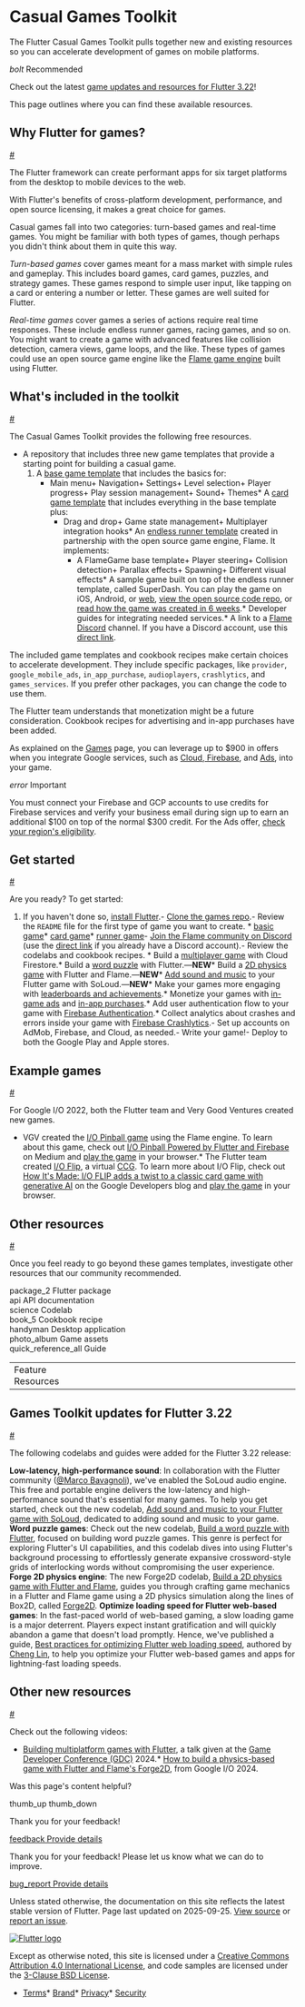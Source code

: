 Casual Games Toolkit
====================

The Flutter Casual Games Toolkit pulls together new and existing resources so you can accelerate development of games on mobile platforms.

*bolt* Recommended

Check out the latest [game updates and resources for Flutter 3.22](#updates)!

This page outlines where you can find these available resources.

Why Flutter for games?
----------------------

[#](#why-flutter-for-games)

The Flutter framework can create performant apps for six target platforms from the desktop to mobile devices to the web.

With Flutter's benefits of cross-platform development, performance, and open source licensing, it makes a great choice for games.

Casual games fall into two categories: turn-based games and real-time games. You might be familiar with both types of games, though perhaps you didn't think about them in quite this way.

*Turn-based games* cover games meant for a mass market with simple rules and gameplay. This includes board games, card games, puzzles, and strategy games. These games respond to simple user input, like tapping on a card or entering a number or letter. These games are well suited for Flutter.

*Real-time games* cover games a series of actions require real time responses. These include endless runner games, racing games, and so on. You might want to create a game with advanced features like collision detection, camera views, game loops, and the like. These types of games could use an open source game engine like the [Flame game engine](https://flame-engine.org/) built using Flutter.

What's included in the toolkit
------------------------------

[#](#whats-included-in-the-toolkit)

The Casual Games Toolkit provides the following free resources.

* A repository that includes three new game templates that provide a starting point for building a casual game.
  1. A [base game template](https://github.com/flutter/games/tree/main/templates/basic) that includes the basics for:
     + Main menu+ Navigation+ Settings+ Level selection+ Player progress+ Play session management+ Sound+ Themes* A [card game template](https://github.com/flutter/games/tree/main/templates/card) that includes everything in the base template plus:
       + Drag and drop+ Game state management+ Multiplayer integration hooks* An [endless runner template](https://github.com/flutter/games/tree/main/templates/endless_runner) created in partnership with the open source game engine, Flame. It implements:
         + A FlameGame base template+ Player steering+ Collision detection+ Parallax effects+ Spawning+ Different visual effects* A sample game built on top of the endless runner template, called SuperDash. You can play the game on iOS, Android, or [web](https://superdash.flutter.dev/), [view the open source code repo](https://github.com/flutter/super_dash), or [read how the game was created in 6 weeks](https://blog.flutter.dev/how-we-built-the-new-super-dash-demo-in-flutter-and-flame-in-just-six-weeks-9c7aa2a5ad31).* Developer guides for integrating needed services.* A link to a [Flame Discord](https://discord.gg/qUyQFVbV45) channel. If you have a Discord account, use this [direct link](https://discord.com/login?redirect_to=%2Fchannels%2F509714518008528896%2F788415774938103829).

The included game templates and cookbook recipes make certain choices to accelerate development. They include specific packages, like `provider`, `google_mobile_ads`, `in_app_purchase`, `audioplayers`, `crashlytics`, and `games_services`. If you prefer other packages, you can change the code to use them.

The Flutter team understands that monetization might be a future consideration. Cookbook recipes for advertising and in-app purchases have been added.

As explained on the [Games](https://flutter.dev/games) page, you can leverage up to $900 in offers when you integrate Google services, such as [Cloud, Firebase](https://cloud.google.com/free), and [Ads](https://ads.google.com/intl/en_us/home/flutter/#!/), into your game.

*error* Important

You must connect your Firebase and GCP accounts to use credits for Firebase services and verify your business email during sign up to earn an additional $100 on top of the normal $300 credit. For the Ads offer, [check your region's eligibility](https://www.google.com/intl/en/ads/coupons/terms/flutter/).

Get started
-----------

[#](#get-started)

Are you ready? To get started:

1. If you haven't done so, [install Flutter](/get-started).- [Clone the games repo](https://github.com/flutter/games).- Review the `README` file for the first type of game you want to create.
       * [basic game](https://github.com/flutter/games/blob/main/templates/basic/README.md)* [card game](https://github.com/flutter/games/blob/main/templates/card/README.md)* [runner game](https://github.com/flutter/games/blob/main/templates/endless_runner/README.md)- [Join the Flame community on Discord](https://discord.gg/qUyQFVbV45) (use the [direct link](https://discord.com/login?redirect_to=%2Fchannels%2F509714518008528896%2F788415774938103829) if you already have a Discord account).- Review the codelabs and cookbook recipes.
           * Build a [multiplayer game](/cookbook/games/firestore-multiplayer) with Cloud Firestore.* Build a [word puzzle](https://codelabs.developers.google.com/codelabs/flutter-word-puzzle) with Flutter.—**NEW*** Build a [2D physics game](https://codelabs.developers.google.com/codelabs/flutter-flame-forge2d) with Flutter and Flame.—**NEW*** [Add sound and music](https://codelabs.developers.google.com/codelabs/flutter-codelab-soloud) to your Flutter game with SoLoud.—**NEW*** Make your games more engaging with [leaderboards and achievements](/cookbook/games/achievements-leaderboard).* Monetize your games with [in-game ads](/cookbook/plugins/google-mobile-ads) and [in-app purchases](https://codelabs.developers.google.com/codelabs/flutter-in-app-purchases#0).* Add user authentication flow to your game with [Firebase Authentication](https://firebase.google.com/codelabs/firebase-auth-in-flutter-apps#0).* Collect analytics about crashes and errors inside your game with [Firebase Crashlytics](https://firebase.google.com/docs/crashlytics/get-started?platform=flutter).- Set up accounts on AdMob, Firebase, and Cloud, as needed.- Write your game!- Deploy to both the Google Play and Apple stores.

Example games
-------------

[#](#example-games)

For Google I/O 2022, both the Flutter team and Very Good Ventures created new games.

* VGV created the [I/O Pinball game](https://pinball.flutter.dev/#/) using the Flame engine. To learn about this game, check out [I/O Pinball Powered by Flutter and Firebase](https://medium.com/flutter/di-o-pinball-powered-by-flutter-and-firebase-d22423f3f5d) on Medium and [play the game](https://pinball.flutter.dev/#/) in your browser.* The Flutter team created [I/O Flip](https://flip.withgoogle.com/#/), a virtual [CCG](https://en.wikipedia.org/wiki/Collectible_card_game). To learn more about I/O Flip, check out [How It's Made: I/O FLIP adds a twist to a classic card game with generative AI](https://developers.googleblog.com/2023/05/how-its-made-io-flip-adds-twist-to.html) on the Google Developers blog and [play the game](https://flip.withgoogle.com/#/) in your browser.

Other resources
---------------

[#](#other-resources)

Once you feel ready to go beyond these games templates, investigate other resources that our community recommended.

package\_2 Flutter package  
 api API documentation  
 science Codelab  
 book\_5 Cookbook recipe  
 handyman Desktop application  
 photo\_album Game assets  
 quick\_reference\_all Guide

|  |  |  |  |  |  |  |  |  |  |  |  |  |  |  |  |  |  |  |  |  |  |  |  |  |  |  |  |  |  |  |  |  |  |  |  |
| --- | --- | --- | --- | --- | --- | --- | --- | --- | --- | --- | --- | --- | --- | --- | --- | --- | --- | --- | --- | --- | --- | --- | --- | --- | --- | --- | --- | --- | --- | --- | --- | --- | --- | --- | --- |
| Feature Resources|  |  |  |  |  |  |  |  |  |  |  |  |  |  |  |  |  |  |  |  |  |  |  |  |  |  |  |  |  |  |  |  |  |  | | --- | --- | --- | --- | --- | --- | --- | --- | --- | --- | --- | --- | --- | --- | --- | --- | --- | --- | --- | --- | --- | --- | --- | --- | --- | --- | --- | --- | --- | --- | --- | --- | --- | --- | | Animation and sprites book\_5 [Special effects](/cookbook/effects)  handyman [Spriter Pro](https://store.steampowered.com/app/332360/Spriter_Pro/)  package\_2 [rive](https://pub.dev/packages/rive)  package\_2 [spriteWidget](https://pub.dev/packages/spritewidget)| App review package\_2 [app\_review](https://pub.dev/packages/app_review)| Audio package\_2 [audioplayers](https://pub.dev/packages/audioplayers)  package\_2 [flutter\_soloud](https://pub.dev/packages/flutter_soloud)—**NEW**  science [Add sound and music to your Flutter game with SoLoud](https://codelabs.developers.google.com/codelabs/flutter-codelab-soloud)—**NEW**| Authentication science [User Authentication using Firebase](https://firebase.google.com/codelabs/firebase-auth-in-flutter-apps#0)| Cloud services science [Add Firebase to your Flutter game](https://firebase.google.com/docs/flutter/setup)| Debugging quick\_reference\_all [Firebase Crashlytics overview](https://firebase.google.com/docs/crashlytics/get-started?platform=flutter)  package\_2 [firebase\_crashlytics](https://pub.dev/packages/firebase_crashlytics)| Drivers package\_2 [win32\_gamepad](https://pub.dev/packages/win32_gamepad)| Game assets and asset tools photo\_album [CraftPix](https://craftpix.net)  photo\_album [Game Developer Studio](https://www.gamedeveloperstudio.com)  handyman [GIMP](https://www.gimp.org)| Game engines package\_2 [Flame](https://pub.dev/packages/flame)  package\_2 [Bonfire](https://pub.dev/packages/bonfire)  package\_2 [forge2d](https://pub.dev/packages/forge2d)| Game features book\_5 [Add achievements and leaderboards to your game](/cookbook/games/achievements-leaderboard)  book\_5 [Add multiplayer support to your game](/cookbook/games/firestore-multiplayer)| Game services integration package\_2 [games\_services](https://pub.dev/packages/games_services)| Legacy code science [Use the Foreign Function Interface in a Flutter plugin](https://codelabs.developers.google.com/codelabs/flutter-ffigen)| Level editor handyman [Tiled](https://www.mapeditor.org/)| Monetization book\_5 [Add advertising to your Flutter game](/cookbook/plugins/google-mobile-ads)  science [Add AdMob ads to a Flutter app](https://codelabs.developers.google.com/codelabs/admob-ads-in-flutter)  science [Add in-app purchases to your Flutter app](https://codelabs.developers.google.com/codelabs/flutter-in-app-purchases#0)  quick\_reference\_all [Gaming UX and Revenue Optimizations for Apps](https://flutter.dev/go/games-revenue) (PDF)| Persistence package\_2 [shared\_preferences](https://pub.dev/packages/shared_preferences)  package\_2 [sqflite](https://pub.dev/packages/sqflite)  package\_2 [cbl\_flutter](https://pub.dev/packages/cbl_flutter) (Couchbase Lite) | Special effects api [Paint API](https://api.flutter.dev/flutter/dart-ui/Paint-class.html)  book\_5 [Special effects](/cookbook/effects)| User Experience science [Build next generation UIs in Flutter](https://codelabs.developers.google.com/codelabs/flutter-next-gen-uis)  quick\_reference\_all [Best practices for optimizing Flutter web loading speed](https://blog.flutter.dev/best-practices-for-optimizing-flutter-web-loading-speed-7cc0df14ce5c)—**NEW** | | | | | | | | | | | | | | | | | | | | | | | | | | | | | | | | | | | |

Games Toolkit updates for Flutter 3.22
--------------------------------------

[#](#updates)

The following codelabs and guides were added for the Flutter 3.22 release:

**Low-latency, high-performance sound**: In collaboration with the Flutter community ([@Marco Bavagnoli](https://github.com/alnitak)), we've enabled the SoLoud audio engine. This free and portable engine delivers the low-latency and high-performance sound that's essential for many games. To help you get started, check out the new codelab, [Add sound and music to your Flutter game with SoLoud](https://codelabs.developers.google.com/codelabs/flutter-codelab-soloud), dedicated to adding sound and music to your game. **Word puzzle games**: Check out the new codelab, [Build a word puzzle with Flutter](https://codelabs.developers.google.com/codelabs/flutter-word-puzzle), focused on building word puzzle games. This genre is perfect for exploring Flutter's UI capabilities, and this codelab dives into using Flutter's background processing to effortlessly generate expansive crossword-style grids of interlocking words without compromising the user experience. **Forge 2D physics engine**: The new Forge2D codelab, [Build a 2D physics game with Flutter and Flame](https://codelabs.developers.google.com/codelabs/flutter-flame-forge2d), guides you through crafting game mechanics in a Flutter and Flame game using a 2D physics simulation along the lines of Box2D, called [Forge2D](https://pub.dev/packages/forge2d). **Optimize loading speed for Flutter web-based games**: In the fast-paced world of web-based gaming, a slow loading game is a major deterrent. Players expect instant gratification and will quickly abandon a game that doesn't load promptly. Hence, we've published a guide, [Best practices for optimizing Flutter web loading speed](https://blog.flutter.dev/best-practices-for-optimizing-flutter-web-loading-speed-7cc0df14ce5c), authored by [Cheng Lin](https://medium.com/@mhclin113_26002), to help you optimize your Flutter web-based games and apps for lightning-fast loading speeds.

Other new resources
-------------------

[#](#other-new-resources)

Check out the following videos:

* [Building multiplatform games with Flutter](https://youtube.com/watch?v=7mG_sW40tsw), a talk given at the [Game Developer Conference (GDC)](https://gdconf.com/) 2024.* [How to build a physics-based game with Flutter and Flame's Forge2D](https://youtube.com/watch?v=nsnQJrYHHNQ), from Google I/O 2024.

Was this page's content helpful?

thumb\_up thumb\_down

Thank you for your feedback!

 [feedback Provide details](https://github.com/flutter/website/issues/new?template=1_page_issue.yml&&page-url=https://docs.flutter.dev/resources/games-toolkit/&page-source=https://github.com/flutter/website/tree/main/src/content/resources/games-toolkit.md)

Thank you for your feedback! Please let us know what we can do to improve.

 [bug\_report Provide details](https://github.com/flutter/website/issues/new?template=1_page_issue.yml&&page-url=https://docs.flutter.dev/resources/games-toolkit/&page-source=https://github.com/flutter/website/tree/main/src/content/resources/games-toolkit.md)

Unless stated otherwise, the documentation on this site reflects the latest stable version of Flutter. Page last updated on 2025-09-25. [View source](https://github.com/flutter/website/tree/main/src/content/resources/games-toolkit.md) or [report an issue](https://github.com/flutter/website/issues/new?template=1_page_issue.yml&&page-url=https://docs.flutter.dev/resources/games-toolkit/&page-source=https://github.com/flutter/website/tree/main/src/content/resources/games-toolkit.md "Report an issue with this page").

[![Flutter logo](/assets/images/branding/flutter/logo+text/horizontal/white.svg)](https://flutter.dev)

Except as otherwise noted, this site is licensed under a [Creative Commons Attribution 4.0 International License](https://creativecommons.org/licenses/by/4.0/), and code samples are licensed under the [3-Clause BSD License](https://opensource.org/licenses/BSD-3-Clause).

* [Terms](/tos "Terms of use")* [Brand](/brand "Brand usage guidelines")* [Privacy](https://policies.google.com/privacy "Privacy policy")* [Security](/security "Security philosophy and practices")

   
